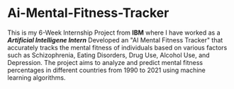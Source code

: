# Ai-Mental-Fitness-Tracker
This is my 6-Week Internship Project from **IBM** where I have worked as a _**Artificial Intelligene Intern**_
Developed an "AI Mental Fitness Tracker" that accurately tracks the mental fitness of individuals based on various factors such as Schizophrenia, Eating Disorders, Drug Use, Alcohol Use, and Depression. The project aims to analyze and predict mental fitness percentages in different countries from 1990 to 2021 using machine learning algorithms.
